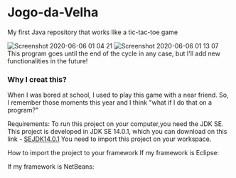 # Jogo-da-Velha
My first Java repository that works like a tic-tac-toe game

![Screenshot 2020-06-06 01 04 21](https://user-images.githubusercontent.com/62625567/83935733-94b25380-a792-11ea-8807-0f1bba894140.png)
![Screenshot 2020-06-06 01 13 07](https://user-images.githubusercontent.com/62625567/83935774-2752f280-a793-11ea-9d27-e57c634d60f9.png)
This program goes until the end of the cycle in any case, but I'll add new functionalities in the future!

### Why I creat this?
When I was bored at school, I used to play this game with a near friend. So, I remember those moments this year and I think "what if I do that on a program?"

Requirements:
To run this project on your computer,you need the JDK SE. This project is developed in JDK SE 14.0.1, which you can download on this link - [SEJDK14.0.1](https://www.oracle.com/java/technologies/javase-jdk14-downloads.html)
You need to import this project on your workspace.

How to import the project to your framework
If my framework is Eclipse:


If my framework is NetBeans:
